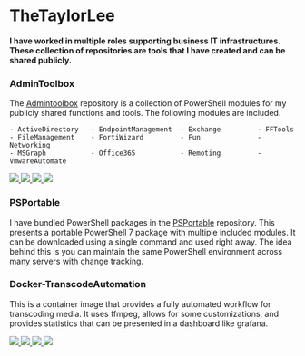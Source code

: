 # TheTaylorLee
**I have worked in multiple roles supporting business IT infrastructures. These collection of repositories are tools that I have created and can be shared publicly.**

### AdminToolbox
The [Admintoolbox](https://github.com/TheTaylorLee/AdminToolbox) repository is a collection of PowerShell modules for my publicly shared functions and tools. The following modules are included.
```
- ActiveDirectory   - EndpointManagement  - Exchange         - FFTools 
- FileManagement    - FortiWizard         - Fun              - Networking
- MSGraph           - Office365           - Remoting         - VmwareAutomate
```

<p align="Left">
    <a href="https://img.shields.io/github/workflow/status/thetaylorlee/admintoolbox/.github/workflows/PS_Gallery_Pipeline.yml?branch=master">
        <img src="https://img.shields.io/github/actions/workflow/status/TheTaylorLee/AdminToolbox/PS_Gallery_Pipeline.yml?branch=master&label=PSGallery%20Publsh&logo=Github">
    </a>
    <a href="https://img.shields.io/github/workflow/status/thetaylorlee/admintoolbox/.github/workflows/Version_Bump.yml?branch=master">
        <img src="https://img.shields.io/github/actions/workflow/status/TheTaylorLee/AdminToolbox/Version_Bump.yml?branch=master&label=Version%20Bump&logo=Github">
    </a>
    <a href="https://img.shields.io/github/workflow/status/thetaylorlee/admintoolbox/.github/workflows/PSScriptAnalyzer.yml?branch=master">
        <img src="https://img.shields.io/github/actions/workflow/status/TheTaylorLee/AdminToolbox/PSScriptAnalyzer.yml?branch=master&label=PSScriptAnalyzer&logo=Github">
    </a>
    <a href="https://github.com/TheTaylorLee/AdminToolbox/issues?q=is%3Aopen+is%3Aissue">
        <img src ="https://img.shields.io/github/issues-raw/thetaylorlee/admintoolbox">
    </a>
</p>

### PSPortable
I have bundled PowerShell packages in the [PSPortable](https://github.com/TheTaylorLee/PSPortable) repository. This presents a portable PowerShell 7 package with multiple included modules. It can be downloaded using a single command and used right away. The idea behind this is you can maintain the same PowerShell environment across many servers with change tracking.

<!--
https://github.com/anuraghazra/github-readme-stats
-->

### Docker-TranscodeAutomation
This is a container image that provides a fully automated workflow for transcoding media. It uses ffmpeg, allows for some customizations, and provides statistics that can be presented in a dashboard like grafana.

<div>
  <p align="Left">
    <a href="https://github.com/TheTaylorLee/docker-transcodeautomation/actions/workflows/prod-alpine-amd64.yml">
      <img src="https://github.com/TheTaylorLee/docker-transcodeautomation/actions/workflows/prod-alpine-amd64.yml/badge.svg">
    </a>
    <a href="https://github.com/TheTaylorLee/docker-transcodeautomation/actions/workflows/prod-ubuntu-amd64.yml">
      <img src="https://github.com/TheTaylorLee/docker-transcodeautomation/actions/workflows/prod-ubuntu-amd64.yml/badge.svg">
    </a>
    <a href="https://github.com/TheTaylorLee/docker-transcodeautomation/issues?q=is%3Aopen+is%3Aissue">
      <img src ="https://img.shields.io/github/issues-raw/thetaylorlee/docker-transcodeautomation">
    </a>
    <a href="https://github.com/TheTaylorLee/docker-transcodeautomation/blob/master/LICENSE">
	    <img src="https://img.shields.io/github/license/thetaylorlee/docker-transcodeautomation">
	  </a>
</div>
